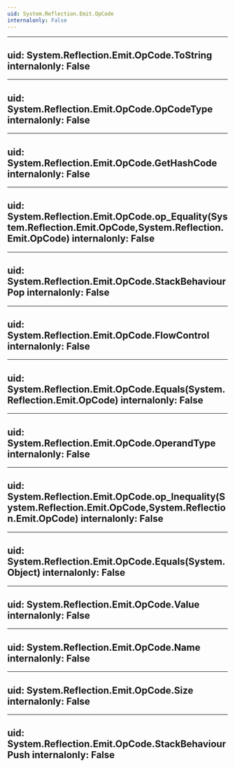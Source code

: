```yaml
---
uid: System.Reflection.Emit.OpCode
internalonly: False
---
```


---
uid: System.Reflection.Emit.OpCode.ToString
internalonly: False
---

---
uid: System.Reflection.Emit.OpCode.OpCodeType
internalonly: False
---

---
uid: System.Reflection.Emit.OpCode.GetHashCode
internalonly: False
---

---
uid: System.Reflection.Emit.OpCode.op_Equality(System.Reflection.Emit.OpCode,System.Reflection.Emit.OpCode)
internalonly: False
---

---
uid: System.Reflection.Emit.OpCode.StackBehaviourPop
internalonly: False
---

---
uid: System.Reflection.Emit.OpCode.FlowControl
internalonly: False
---

---
uid: System.Reflection.Emit.OpCode.Equals(System.Reflection.Emit.OpCode)
internalonly: False
---

---
uid: System.Reflection.Emit.OpCode.OperandType
internalonly: False
---

---
uid: System.Reflection.Emit.OpCode.op_Inequality(System.Reflection.Emit.OpCode,System.Reflection.Emit.OpCode)
internalonly: False
---

---
uid: System.Reflection.Emit.OpCode.Equals(System.Object)
internalonly: False
---

---
uid: System.Reflection.Emit.OpCode.Value
internalonly: False
---

---
uid: System.Reflection.Emit.OpCode.Name
internalonly: False
---

---
uid: System.Reflection.Emit.OpCode.Size
internalonly: False
---

---
uid: System.Reflection.Emit.OpCode.StackBehaviourPush
internalonly: False
---
